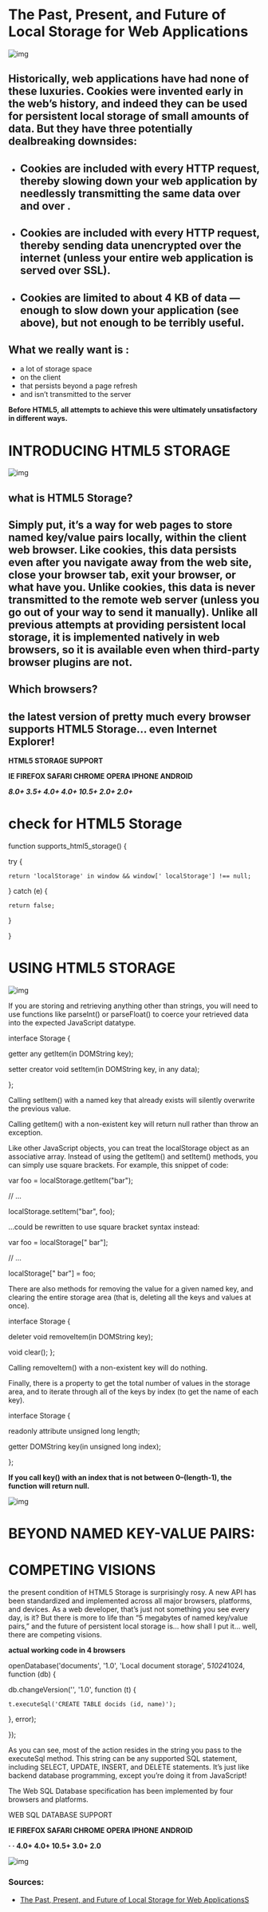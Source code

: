 # **The Past, Present, and Future of Local Storage for Web Applications**

![img](https://lh3.googleusercontent.com/proxy/60mvE2xRP0tF8pra1S7_e5nC3fXuQ4upEHR8i09m4V1kLc2EIwq5ZOB7017Rfm_GgCG__BuOBvZFHkLKuRSCpFUFK5FWMRcEqGAKmsABXut8Zi0_M9m6F21TDRorlWn4V43QiGV0DCuoDoT0tB145w_AaW-h6Zb8lSVUO21QV-ZZOQtF8wPwgNaGH0CAtbPpHsfj7YGm5hVYfNrM25nYwAt3AFHVSm6F)

## **Historically,** web applications have had none of these luxuries. Cookies were invented early in the web’s history, and indeed they can be used for persistent local storage of small amounts of data. But they have three potentially dealbreaking downsides:

* ## Cookies are included with every HTTP request, thereby slowing down your web application by needlessly transmitting the same data over and over .
* ## Cookies are included with every HTTP request, thereby sending data unencrypted over the internet (unless your entire web application is served over SSL).
* ## Cookies are limited to about 4 KB of data — enough to slow down your application (see above), but not enough to be terribly useful.


## What we really want is :

* a lot of storage space
* on the client
* that persists beyond a page refresh
* and isn’t transmitted to the server

**Before HTML5, all attempts to achieve this were ultimately unsatisfactory in different ways.**


# **INTRODUCING HTML5 STORAGE**

![img](https://csharpcorner.azureedge.net/UploadFile/cd7c2e/difference-between-local-storage-session-storage-ans-cookie/Images/WebStorageinHTML1.jpg)

 ## **what is HTML5 Storage?**

 ## Simply put, it’s a way for web pages to store named key/value pairs locally, within the client web browser. Like cookies, this data persists even after you navigate away from the web site, close your browser tab, exit your browser, or what have you. Unlike cookies, this data is never transmitted to the remote web server (unless you go out of your way to send it manually). Unlike all previous attempts at providing persistent local storage, it is implemented natively in web browsers, so it is available even when third-party browser plugins are not.

 ## **Which browsers?**

 ## the latest version of pretty much every browser supports HTML5 Storage… even Internet Explorer!

**HTML5 STORAGE SUPPORT**

**IE	FIREFOX	 SAFARI	 CHROME	 OPERA	IPHONE	ANDROID**

***8.0+	 3.5+	4.0+	4.0+	10.5+	2.0+	2.0+***

# **check for HTML5 Storage**

function supports_html5_storage() {

  try {

    return 'localStorage' in window && window[' localStorage'] !== null;

  } catch (e) {

    return false;

  }

}

# **USING HTML5 STORAGE**

![img](https://i.ytimg.com/vi/2hJ1rTANVnk/maxresdefault.jpg)

If you are storing and retrieving anything other than strings, you will need to use functions like parseInt() or parseFloat() to coerce your retrieved data into the expected JavaScript datatype.

interface Storage {

  getter any getItem(in DOMString key);

  setter creator void setItem(in DOMString key, in any data);

};

Calling setItem() with a named key that already exists will silently overwrite the previous value.

Calling getItem() with a non-existent key will return null rather than throw an exception.

Like other JavaScript objects, you can treat the localStorage object as an associative array. Instead of using the getItem() and setItem() methods, you can simply use square brackets. For example, this snippet of code:

var foo = localStorage.getItem("bar");

// ...

localStorage.setItem("bar", foo);

…could be rewritten to use square bracket syntax instead:

var foo = localStorage[" bar"];

// ...

localStorage[" bar"] = foo;

There are also methods for removing the value for a given named key, and clearing the entire storage area (that is, deleting all the keys and values at once).

interface Storage {

  deleter void removeItem(in DOMString key);

  void clear();
};

Calling removeItem() with a non-existent key will do nothing.

Finally, there is a property to get the total number of values in the storage area, and to iterate through all of the keys by index (to get the name of each key).

interface Storage {

  readonly attribute unsigned long length;

  getter DOMString key(in unsigned long index);

};

**If you call key() with an index that is not between 0–(length-1), the function will return null.**

![img](imgs/180.png)



# **BEYOND NAMED KEY-VALUE PAIRS:** 

# COMPETING VISIONS

the present condition of HTML5 Storage is surprisingly rosy. A new API has been standardized and implemented across all major browsers, platforms, and devices. As a web developer, that’s just not something you see every day, is it? But there is more to life than “5 megabytes of named key/value pairs,” and the future of persistent local storage is… how shall I put it… well, there are competing visions.

**actual working code in 4 browsers**

openDatabase('documents', '1.0', 'Local document storage', 5*1024*1024, function (db) {

  db.changeVersion('', '1.0', function (t) {

    t.executeSql('CREATE TABLE docids (id, name)');

  }, error);

});

As you can see, most of the action resides in the string you pass to the executeSql method. This string can be any supported SQL statement, including SELECT, UPDATE, INSERT, and DELETE statements. It’s just like backend database programming, except you’re doing it from JavaScript! 

The Web SQL Database specification has been implemented by four browsers and platforms.

WEB SQL DATABASE SUPPORT

**IE	FIREFOX	SAFARI	CHROME	OPERA	IPHONE	ANDROID**

**·	·   	4.0+    	4.0+	    10.5+	     3.0+	   2.0**

![img](https://static.wixstatic.com/media/d69d56_9da5f74a004a4e7b885c9cf820ff2107~mv2.jpeg/v1/fill/w_230,h_210,al_c,q_90/d69d56_9da5f74a004a4e7b885c9cf820ff2107~mv2.jpeg)



### Sources:
* [The Past, Present, and Future of Local Storage for Web ApplicationsS](http://diveinto.html5doctor.com/storage.html)






